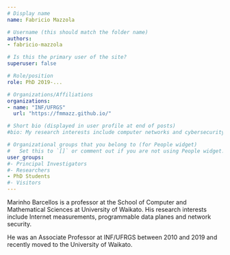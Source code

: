 ```yaml
---
# Display name
name: Fabricio Mazzola

# Username (this should match the folder name)
authors: 
- fabricio-mazzola

# Is this the primary user of the site?
superuser: false

# Role/position
role: PhD 2019-...

# Organizations/Affiliations
organizations:
- name: "INF/UFRGS"
  url: "https://fmmazz.github.io/"

# Short bio (displayed in user profile at end of posts)
#bio: My research interests include computer networks and cybersecurity.

# Organizational groups that you belong to (for People widget)
#   Set this to `[]` or comment out if you are not using People widget.
user_groups: 
#- Principal Investigators
#- Researchers
- PhD Students
#- Visitors
---
```


Marinho Barcellos is a professor at the School of Computer and Mathematical Sciences at University of Waikato. His research interests include Internet measurements, programmable data planes and network security.  

He was an Associate Professor at INF/UFRGS between 2010 and 2019 and recently moved to the University of Waikato.
